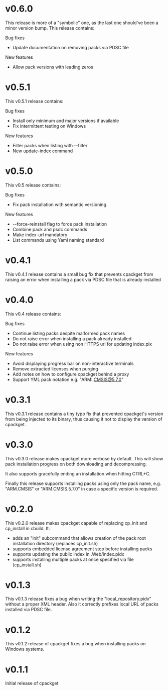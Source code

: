 # v0.6.0

This release is more of a "symbolic" one, as the last one should've been a minor version bump. This release contains:

Bug fixes
- Update documentation on removing packs via PDSC file

New features
- Allow pack versions with leading zeros

# v0.5.1

This v0.5.1 release contains:

Bug fixes
- Install only minimum and major versions if available
- Fix intermittent testing on Windows

New features
- Filter packs when listing with --filter
- New update-index command

# v0.5.0

This v0.5 release contains:

Bug fixes
- Fix pack installation with semantic versioning

New features
- --force-reinstall flag to force pack installation
- Combine pack and psdc commands
- Make index-url mandatory 
- List commands using Yaml naming standard

# v0.4.1

This v0.4.1 release contains a small bug fix that
prevents cpackget from raising an error when installing
a pack via PDSC file that is already installed

# v0.4.0

This v0.4 release contains:

Bug fixes
- Continue listing packs despite malformed pack names
- Do not raise error when installing a pack already installed
- Do not raise error when using non HTTPS url for updating index.pix

New features
- Avoid displaying progress bar on non-interactive terminals
- Remove extracted licenses when purging
- Add notes on how to configure cpackget behind a proxy
- Support YML pack notation e.g. "ARM::CMSIS@5.7.0"

# v0.3.1

This v0.3.1 release contains a tiny typo fix that prevented
cpackget's version from being injected to its binary, thus
causing it not to display the version of cpackget.

# v0.3.0

This v0.3.0 release makes cpackget more verbose by default. This will
show pack installation progress on both downloading and decompressing.

It also supports gracefully ending an installation when hitting CTRL+C. 

Finally this release supports installing packs using only the pack name,
e.g. "ARM.CMSIS" or "ARM.CMSIS.5.7.0" in case a specific version is required.

# v0.2.0

This v0.2.0 release makes cpackget capable of replacing cp_init and cp_install
in cbuild. It:
- adds an "init" subcommand that allows creation of the pack root installation directory (replaces cp_init.sh)
- supports embedded license agreement step before installing packs
- supports updating the public index in .Web/index.pidx
- supports installing multiple packs at once specified via file (cp_install.sh)

# v0.1.3

This v0.1.3 release fixes a bug when writing the "local_repository.pidx"
without a proper XML header. Also it correctly prefixes local URL of
packs installed via PDSC file.

# v0.1.2

This v0.1.2 release of cpackget fixes a bug when installing
packs on Windows systems.

# v0.1.1

Initial release of cpackget
